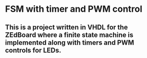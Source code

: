 # FSM with timer and PWM control

## This is a project written in VHDL for the ZEdBoard where a finite state machine is implemented along with timers and PWM controls for LEDs.

